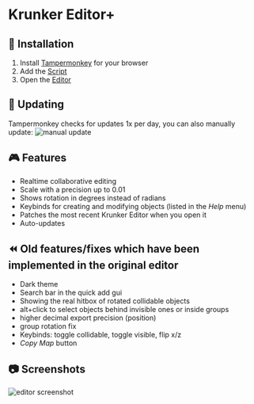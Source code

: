 # Krunker Editor+

## 💾 Installation
1. Install [Tampermonkey](http://www.tampermonkey.net) for your browser
2. Add the [Script](https://github.com/j4k0xb/Krunker-Editor-Plus/raw/master/userscript.user.js)
3. Open the [Editor](https://krunker.io/editor.html)

## 🔄 Updating
Tampermonkey checks for updates 1x per day, you can also manually update:
![manual update](https://i.imgur.com/VRwILtb.png)

## 🎮 Features 
- Realtime collaborative editing
- Scale with a precision up to 0.01
- Shows rotation in degrees instead of radians
- Keybinds for creating and modifying objects (listed in the *Help* menu)
- Patches the most recent Krunker Editor when you open it
- Auto-updates

## ⏪ Old features/fixes which have been implemented in the original editor
- Dark theme
- Search bar in the quick add gui
- Showing the real hitbox of rotated collidable objects
- alt+click to select objects behind invisible ones or inside groups
- higher decimal export precision (position)
- group rotation fix
- Keybinds: toggle collidable, toggle visible, flip x/z
- *Copy Map* button

## 📷 Screenshots
![editor screenshot](https://i.imgur.com/nz5GoqA.png)